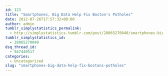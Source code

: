 ```yaml
---
id: 123
title: "Smartphones, Big Data Help Fix Boston's Potholes"
date: 2012-07-26T17:57:32+00:00
author: admin
tumblr_simplystatistics_permalink:
  - http://simplystatistics.tumblr.com/post/28065270040/smartphones-big-data-help-fix-bostons-potholes
tumblr_simplystatistics_id:
  - 28065270040
dsq_thread_id:
  - 947440517
categories:
  - Uncategorized
slug: "smartphones-big-data-help-fix-bostons-potholes"
---
```

[](http://www.informationweek.com/news/software/info_management/240004303)
